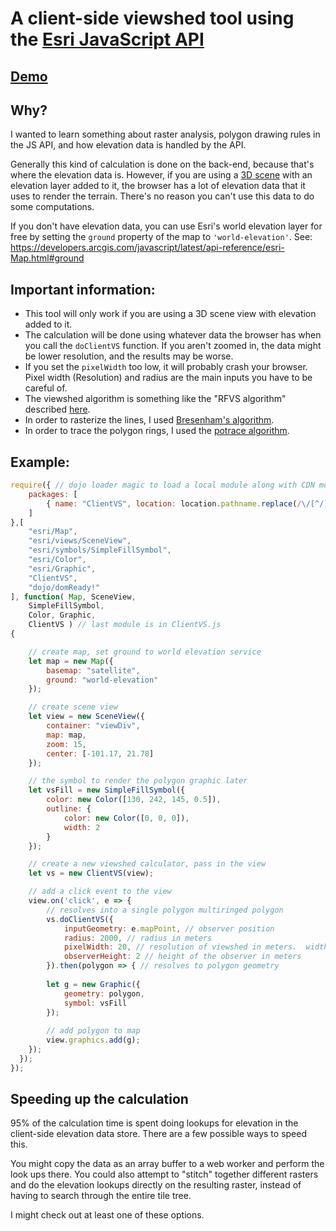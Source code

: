 # A client-side viewshed tool using the [Esri JavaScript API](https://developers.arcgis.com/javascript/)

## [Demo](https://solowt.github.io/Client-side-viewshed/)

## Why?

I wanted to learn something about raster analysis, polygon drawing rules in the JS API, and how elevation data is handled by the API.

Generally this kind of calculation is done on the back-end, because that's where the elevation data is.  However, if you are using a [3D scene](https://developers.arcgis.com/javascript/latest/api-reference/esri-views-SceneView.html) with an elevation layer added to it, the browser has a lot of elevation data that it uses to render the terrain.  There's no reason you can't use this data to do some computations.

If you don't have elevation data, you can use Esri's world elevation layer for free by setting the `ground` property of the map to `'world-elevation'`.  See: https://developers.arcgis.com/javascript/latest/api-reference/esri-Map.html#ground

## Important information: 

  * This tool will only work if you are using a 3D scene view with elevation added to it.
  * The calculation will be done using whatever data the browser has when you call the `doClientVS` function.  If you aren't zoomed in, the data might be lower resolution, and the results may be worse.
  * If you set the `pixelWidth` too low, it will probably crash your browser.  Pixel width (Resolution) and radius are the main inputs you have to be careful of.
  * The viewshed algorithm is something like the "RFVS algorithm" described [here](http://www.geoinfo.info/proceedings_geoinfo2013.split/paper9.pdf).
  * In order to rasterize the lines, I used [Bresenham's algorithm](https://en.wikipedia.org/wiki/Bresenham's_line_algorithm).
  * In order to trace the polygon rings, I used the [potrace algorithm](http://potrace.sourceforge.net/potrace.pdf).

## Example:

```js
require({ // dojo loader magic to load a local module along with CDN modules
	packages: [
    	{ name: "ClientVS", location: location.pathname.replace(/\/[^/]+$/, ''), main: 'ClientVS' }
    ]
},[
	"esri/Map",
  	"esri/views/SceneView",
  	"esri/symbols/SimpleFillSymbol",
  	"esri/Color",
  	"esri/Graphic",
  	"ClientVS",
  	"dojo/domReady!"
], function( Map, SceneView,
    SimpleFillSymbol,
    Color, Graphic,
    ClientVS ) // last module is in ClientVS.js
{

	// create map, set ground to world elevation service
	let map = new Map({
		basemap: "satellite",
		ground: "world-elevation"
	});

	// create scene view
	let view = new SceneView({
	    container: "viewDiv",
	    map: map,
	    zoom: 15,
	    center: [-101.17, 21.78]
	});

	// the symbol to render the polygon graphic later
	let vsFill = new SimpleFillSymbol({
	    color: new Color([130, 242, 145, 0.5]),
	    outline: {
	    	color: new Color([0, 0, 0]),
	     	width: 2
	    }
	});

	// create a new viewshed calculator, pass in the view
	let vs = new ClientVS(view);

	// add a click event to the view
	view.on('click', e => {
		// resolves into a single polygon multiringed polygon
	    vs.doClientVS({
	      	inputGeometry: e.mapPoint, // observer position
	        radius: 2000, // radius in meters
	        pixelWidth: 20, // resolution of viewshed in meters.  width of each pixel
	        observerHeight: 2 // height of the observer in meters
	    }).then(polygon => { // resolves to polygon geometry
    	
    	let g = new Graphic({
        	geometry: polygon,
        	symbol: vsFill
      	});
      	
      	// add polygon to map
      	view.graphics.add(g);
    });
  });
});
```

## Speeding up the calculation

95% of the calculation time is spent doing lookups for elevation in the client-side elevation data store.  There are a few possible ways to speed this.

You might copy the data as an array buffer to a web worker and perform the look ups there.  You could also attempt to "stitch" together different rasters and do the elevation lookups directly on the resulting raster, instead of having to search through the entire tile tree.

I might check out at least one of these options.
